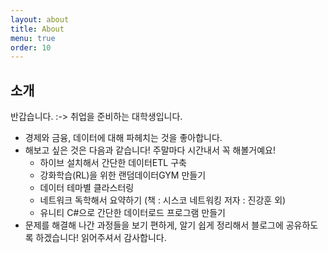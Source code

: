 ```yaml
---
layout: about
title: About
menu: true
order: 10
---
```


## 소개

반갑습니다. :-> 취업을 준비하는 대학생입니다.
* 경제와 금융, 데이터에 대해 파헤치는 것을 좋아합니다.
* 해보고 싶은 것은 다음과 같습니다! 주말마다 시간내서 꼭 해볼거예요!
    + 하이브 설치해서 간단한 데이터ETL 구축
    + 강화학습(RL)을 위한 랜덤데이터GYM 만들기
    + 데이터 테마별 클라스터링
    + 네트워크 독학해서 요약하기 (책 : 시스코 네트워킹 저자 : 진강훈 외)
    + 유니티 C#으로 간단한 데이터로드 프로그램 만들기
* 문제를 해결해 나간 과정들을 보기 편하게, 알기 쉽게 정리해서 블로그에 공유하도록 하겠습니다! 읽어주셔서 감사합니다.